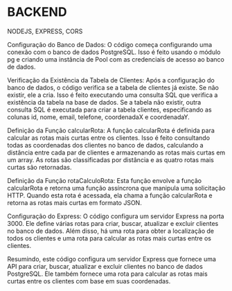 <h1>BACKEND</h1> 
NODEJS, EXPRESS, CORS

Configuração do Banco de Dados: O código começa configurando uma conexão com o banco de dados PostgreSQL. Isso é feito usando o módulo pg e criando uma instância de Pool com as credenciais de acesso ao banco de dados.

Verificação da Existência da Tabela de Clientes: Após a configuração do banco de dados, o código verifica se a tabela de clientes já existe. Se não existir, ele a cria. Isso é feito executando uma consulta SQL que verifica a existência da tabela na base de dados. Se a tabela não existir, outra consulta SQL é executada para criar a tabela clientes, especificando as colunas id, nome, email, telefone, coordenadaX e coordenadaY.

Definição da Função calcularRota: A função calcularRota é definida para calcular as rotas mais curtas entre os clientes. Isso é feito consultando todas as coordenadas dos clientes no banco de dados, calculando a distância entre cada par de clientes e armazenando as rotas mais curtas em um array. As rotas são classificadas por distância e as quatro rotas mais curtas são retornadas.

Definição da Função rotaCalculoRota: Esta função envolve a função calcularRota e retorna uma função assíncrona que manipula uma solicitação HTTP. Quando esta rota é acessada, ela chama a função calcularRota e retorna as rotas mais curtas em formato JSON.

Configuração do Express: O código configura um servidor Express na porta 3000. Ele define várias rotas para criar, buscar, atualizar e excluir clientes no banco de dados. Além disso, há uma rota para obter a localização de todos os clientes e uma rota para calcular as rotas mais curtas entre os clientes.

Resumindo, este código configura um servidor Express que fornece uma API para criar, buscar, atualizar e excluir clientes no banco de dados PostgreSQL. Ele também fornece uma rota para calcular as rotas mais curtas entre os clientes com base em suas coordenadas.
